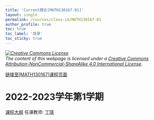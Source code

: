 ```yaml
---
title: 'Current理论[MATH130167.01]'
layout: single
permalink: /courses/class-id/MATH130167-01
author_profile: true
toc: true
toc_label: '目录'
toc_sticky: true
---
```



<div class='notice--warning'>
	<p><i><a rel='license' href='http://creativecommons.org/licenses/by-nc-sa/4.0/'><img alt='Creative Commons License' style='border-width:0' src='https://i.creativecommons.org/l/by-nc-sa/4.0/88x31.png' /></a><br /> The content of this webpage is licensed under a <a rel='license' href='http://creativecommons.org/licenses/by-nc-sa/4.0/'>Creative Commons Attribution-NonCommercial-ShareAlike 4.0 International License</a>.</i></p>
</div>

<a href='https://fdu-math.github.io/courses/MATH130167'>链接至[MATH130167]课程页面</a>

# 2022-2023学年第1学期
<a href='https://fdu-math.github.io/courses/syllabus/MATH130167.01-2022-2023-1 (Encrypted).pdf'>课程大纲</a>
任课教师: <a href='https://fdu-math.github.io/teachers/丁琪'>丁琪</a>
